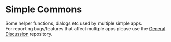 # Simple Commons
Some helper functions, dialogs etc used by multiple simple apps.</br>
For reporting bugs/features that affect multiple apps please use the <a href="https://github.com/businessincity/General-Discussion">General Discussion</a> repository.
